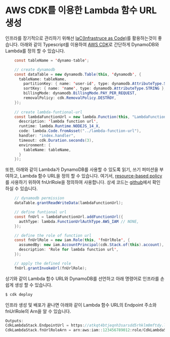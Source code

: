 # AWS CDK를 이용한 Lambda 함수 URL 생성

인프라를 장기적으로 관리하기 위해선 [IaC(Infrastruce as Code)](https://docs.aws.amazon.com/whitepapers/latest/introduction-devops-aws/infrastructure-as-code.html)를 활용하는것이 좋습니다. 아래와 같이 Typescript를 이용하여 [AWS CDK](https://docs.aws.amazon.com/whitepapers/latest/introduction-devops-aws/aws-cdk.html)로 간단하게 DynamoDB와 Lambda를 정의 할 수 있습니다.

```java
    const tableName = 'dynamo-table';

    // create dynamodb
    const dataTable = new dynamodb.Table(this, 'dynamodb', {
      tableName: tableName,
        partitionKey: { name: 'user-id', type: dynamodb.AttributeType.STRING },
        sortKey: { name: 'name', type: dynamodb.AttributeType.STRING },
        billingMode: dynamodb.BillingMode.PAY_PER_REQUEST,
        removalPolicy: cdk.RemovalPolicy.DESTROY,
    });
    
    // create lambda-funtional-url
    const lambdaFunctionUrl = new lambda.Function(this, "LambdaFunctionUrl", {
      description: 'lambda function url',
      runtime: lambda.Runtime.NODEJS_14_X, 
      code: lambda.Code.fromAsset("../lambda-function-url"), 
      handler: "index.handler", 
      timeout: cdk.Duration.seconds(3),
      environment: {
        tableName: tableName,
      }
    }); 
```

또한, 아래와 같이 Lambda가 DynamoDB를 사용할 수 있도록 읽기, 쓰기 퍼미션을 부여하고, Lambda 함수 URL을 정의 할 수 있습니다. 여기서, [resource-based policy](https://docs.amazonaws.cn/en_us/lambda/latest/dg/access-control-resource-based.html)를 사용하기 위하여 fnUrlRole을 정의하여 사용합니다. 상세 코드는 [github](https://github.com/kyopark2014/lambda-function-url/blob/main/cdk-lambda/lib/cdk-lambda-stack.ts)에서 확인 하실 수 있습니다.


```java
    // dynamodb permission
    dataTable.grantReadWriteData(lambdaFunctionUrl);

    // define funtional url
    const fnUrl = lambdaFunctionUrl.addFunctionUrl({
      authType: lambda.FunctionUrlAuthType.AWS_IAM // NONE,
    });

    // define the role of function url
    const fnUrlRole = new iam.Role(this, 'fnUrlRole', {
      assumedBy: new iam.AccountPrincipal(cdk.Stack.of(this).account),
      description: 'Role for lambda function url',
    });    

    // apply the defined role
    fnUrl.grantInvokeUrl(fnUrlRole);
```

상기와 같이 Lambda 함수 URL와 DynamoDB를 선언하고 아래 명령어로 인프라를 손쉽게 생성 할 수 있습니다. 

```c
$ cdk deploy
```

인프라 생성 및 배포가 끝나면 아래와 같이 Lambda 함수 URL의 Endpoint 주소와 fnUrlRole의 Arn을 알 수 있습니다.

```c
Outputs:
CdkLambdaStack.EndpointUrl = https://atkqt4btjeqnh3sarsdd5rhklm0mftdy.lambda-url.ap-northeast-2.on.aws/
CdkLambdaStack.fnUrlRoleArn = arn:aws:iam::123456789012:role/CdkLambdaStack-fnUrlRoleF3FB2EB9-1GN82O6QTTIND
```

